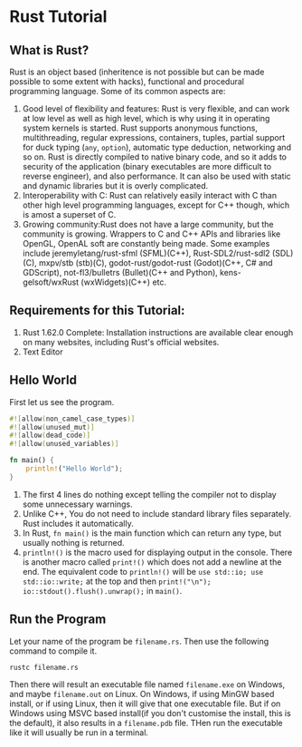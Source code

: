 # Rust Tutorial  
## What is Rust?  
Rust is an object based (inheritence is not possible but can be made possible to some extent with hacks), functional and procedural programming language. Some of its common aspects are:  
1. Good level of flexibility and features: Rust is very flexible, and can work at low level as well as high level, which is why using it in operating system kernels is started. Rust supports anonymous functions, multithreading, regular expressions, containers, tuples, partial support for duck typing (`any`, `option`), automatic type deduction, networking and so on. Rust is directly compiled to native binary code, and so it adds to security of the application (binary executables are more difficult to reverse engineer), and also performance. It can also be used with static and dynamic libraries but it is overly complicated.  
2. Interoperability with C: Rust can relatively easily interact with C than other high level programming languages, except for C++ though, which is amost a superset of C.  
3. Growing community:Rust does not have a large community, but the community is growing. Wrappers to C and C++ APIs and libraries like OpenGL, OpenAL soft are constantly being made. Some examples include jeremyletang/rust-sfml (SFML)(C++), Rust-SDL2/rust-sdl2 (SDL)(C), mxpv/stb (stb)(C), godot-rust/godot-rust (Godot)(C++, C# and GDScript), not-fl3/bulletrs (Bullet)(C++ and Python), kens-gelsoft/wxRust (wxWidgets)(C++) etc.  
## Requirements for this Tutorial:
1. Rust 1.62.0 Complete: Installation instructions are available clear enough on many websites, including Rust's official websites.  
2. Text Editor  
## Hello World  
First let us see the program.
```rust
#![allow(non_camel_case_types)]
#![allow(unused_mut)]
#![allow(dead_code)]
#![allow(unused_variables)]

fn main() {
    println!("Hello World");
}
```  
1. The first 4 lines do nothing except telling the compiler not to display some unnecessary warnings.  
2. Unlike C++, You do not need to include standard library files separately. Rust includes it automatically.  
3. In Rust, `fn main()` is the main function which can return any type, but usually nothing is returned.  
4. `println!()` is the macro used for displaying output in the console. There is another macro called `print!()` which does not add a newline at the end. The equivalent code to `println!()` will be `use std::io; use std::io::write;` at the top and then `print!("\n"); io::stdout().flush().unwrap();` in `main()`.  
## Run the Program  
Let your name of the program be `filename.rs`. Then use the following command to compile it.  
```cmd
rustc filename.rs
```  
Then there will result an executable file named `filename.exe` on Windows, and maybe `filename.out` on Linux. On Windows, if using MinGW based install, or if using Linux, then it will give that one executable file. But if on Windows using MSVC based install(if you don't customise the install, this is the default), it also results in a `filename.pdb` file. THen run the executable like it will usually be run in a terminal.  
